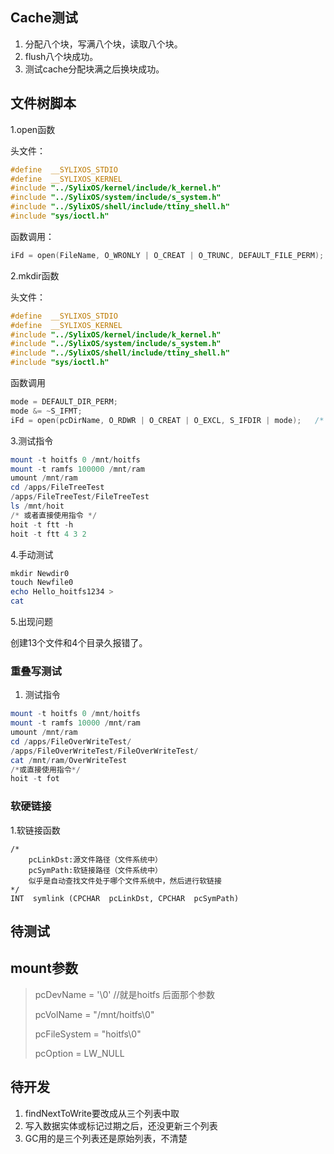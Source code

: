 ## Cache测试

1. 分配八个块，写满八个块，读取八个块。
2. flush八个块成功。
3. 测试cache分配块满之后换块成功。



## 文件树脚本

1.open函数

头文件：

```c
#define  __SYLIXOS_STDIO
#define  __SYLIXOS_KERNEL
#include "../SylixOS/kernel/include/k_kernel.h"
#include "../SylixOS/system/include/s_system.h"
#include "../SylixOS/shell/include/ttiny_shell.h"
#include "sys/ioctl.h"
```

函数调用：

```C
iFd = open(FileName, O_WRONLY | O_CREAT | O_TRUNC, DEFAULT_FILE_PERM);
```

2.mkdir函数

头文件：

```c
#define  __SYLIXOS_STDIO
#define  __SYLIXOS_KERNEL
#include "../SylixOS/kernel/include/k_kernel.h"
#include "../SylixOS/system/include/s_system.h"
#include "../SylixOS/shell/include/ttiny_shell.h"
#include "sys/ioctl.h"
```

函数调用

```c
mode = DEFAULT_DIR_PERM;
mode &= ~S_IFMT;
iFd = open(pcDirName, O_RDWR | O_CREAT | O_EXCL, S_IFDIR | mode);   /*  排他性创建  */
```

3.测试指令

```powershell
mount -t hoitfs 0 /mnt/hoitfs
mount -t ramfs 100000 /mnt/ram
umount /mnt/ram
cd /apps/FileTreeTest
/apps/FileTreeTest/FileTreeTest
ls /mnt/hoit
/* 或者直接使用指令 */
hoit -t ftt -h
hoit -t ftt 4 3 2
```

4.手动测试

```powershell
mkdir Newdir0
touch Newfile0
echo Hello_hoitfs1234 >
cat 
```

5.出现问题

创建13个文件和4个目录久报错了。

### 重叠写测试

1. 测试指令

```powershell
mount -t hoitfs 0 /mnt/hoitfs
mount -t ramfs 10000 /mnt/ram
umount /mnt/ram
cd /apps/FileOverWriteTest/
/apps/FileOverWriteTest/FileOverWriteTest/
cat /mnt/ram/OverWriteTest
/*或直接使用指令*/
hoit -t fot
```



### 软硬链接

1.软链接函数

```
/*
	pcLinkDst:源文件路径（文件系统中）
	pcSymPath:软链接路径（文件系统中）
	似乎是自动查找文件处于哪个文件系统中，然后进行软链接
*/
INT  symlink (CPCHAR  pcLinkDst, CPCHAR  pcSymPath)
```



## 待测试

## mount参数

> pcDevName = '\0' //就是hoitfs 后面那个参数
>
> pcVolName = "/mnt/hoitfs\0"
>
> pcFileSystem = "hoitfs\0"
>
> pcOption = LW_NULL

## 待开发

1. findNextToWrite要改成从三个列表中取
2. 写入数据实体或标记过期之后，还没更新三个列表
3. GC用的是三个列表还是原始列表，不清楚